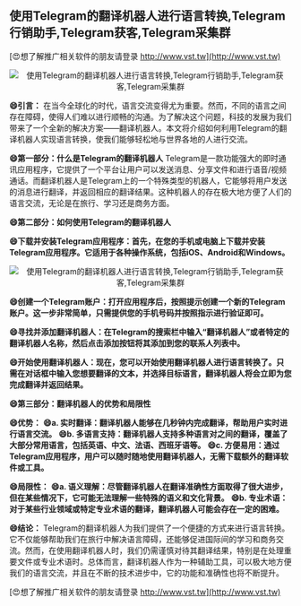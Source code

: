 ## **使用Telegram的翻译机器人进行语言转换,Telegram行销助手,Telegram获客,Telegram采集群**

[😍想了解推广相关软件的朋友请登录 http://www.vst.tw](http://www.vst.tw)

 <center><img src="https://vst.tw/MP4/tuiguang/png/6.png" alt="使用Telegram的翻译机器人进行语言转换,Telegram行销助手,Telegram获客,Telegram采集群"></center>

**😄引言：**
在当今全球化的时代，语言交流变得尤为重要。然而，不同的语言之间存在障碍，使得人们难以进行顺畅的沟通。为了解决这个问题，科技的发展为我们带来了一个全新的解决方案——翻译机器人。本文将介绍如何利用Telegram的翻译机器人实现语言转换，使我们能够轻松地与世界各地的人进行交流。

**😄第一部分：什么是Telegram的翻译机器人**
Telegram是一款功能强大的即时通讯应用程序，它提供了一个平台让用户可以发送消息、分享文件和进行语音/视频通话。而翻译机器人是Telegram上的一个特殊类型的机器人，它能够将用户发送的消息进行翻译，并返回相应的翻译结果。这种机器人的存在极大地方便了人们的语言交流，无论是在旅行、学习还是商务方面。

**😄第二部分：如何使用Telegram的翻译机器人**

**😄下载并安装Telegram应用程序：首先，在您的手机或电脑上下载并安装Telegram应用程序。它适用于各种操作系统，包括iOS、Android和Windows。**

 <center><img src="https://vst.tw/MP4/tuiguang/png/2.png" alt="使用Telegram的翻译机器人进行语言转换,Telegram行销助手,Telegram获客,Telegram采集群"></center>

**😄创建一个Telegram账户：打开应用程序后，按照提示创建一个新的Telegram账户。这一步非常简单，只需提供您的手机号码并按照指示进行验证即可。**

**😄寻找并添加翻译机器人：在Telegram的搜索栏中输入“翻译机器人”或者特定的翻译机器人名称，然后点击添加按钮将其添加到您的联系人列表中。**

**😄开始使用翻译机器人：现在，您可以开始使用翻译机器人进行语言转换了。只需在对话框中输入您想要翻译的文本，并选择目标语言，翻译机器人将会立即为您完成翻译并返回结果。**

**😄第三部分：翻译机器人的优势和局限性**

**😄优势：**
**😄a. 实时翻译：翻译机器人能够在几秒钟内完成翻译，帮助用户实时进行语言交流。**
**😄b. 多语言支持：翻译机器人支持多种语言对之间的翻译，覆盖了大部分常用语言，包括英语、中文、法语、西班牙语等。**
**😄c. 方便易用：通过Telegram应用程序，用户可以随时随地使用翻译机器人，无需下载额外的翻译软件或工具。**

**😄局限性：**
**😄a. 语义理解：尽管翻译机器人在翻译准确性方面取得了很大进步，但在某些情况下，它可能无法理解一些特殊的语义和文化背景。**
**😄b. 专业术语：对于某些行业领域或特定专业术语的翻译，翻译机器人可能会存在一定的困难。**

**😄结论：**
Telegram的翻译机器人为我们提供了一个便捷的方式来进行语言转换。它不仅能够帮助我们在旅行中解决语言障碍，还能够促进国际间的学习和商务交流。然而，在使用翻译机器人时，我们仍需谨慎对待其翻译结果，特别是在处理重要文件或专业术语时。总体而言，翻译机器人作为一种辅助工具，可以极大地方便我们的语言交流，并且在不断的技术进步中，它的功能和准确性也将不断提升。

[😍想了解推广相关软件的朋友请登录 http://www.vst.tw](http://www.vst.tw)



